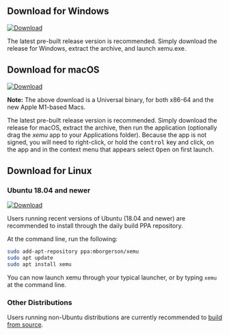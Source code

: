 ## Download for Windows

[![Download](https://img.shields.io/badge/Download-Windows-blue?logo=Windows&logoColor=white)](https://github.com/mborgerson/xemu/releases/latest/download/xemu-win-release.zip)

The latest pre-built release version is recommended. Simply download the release for Windows, extract the archive, and launch xemu.exe.

## Download for macOS

[![Download](https://img.shields.io/badge/Download-macOS-blue?logo=Apple&logoColor=white)](https://github.com/mborgerson/xemu/releases/latest/download/xemu-macos-universal-release.zip)

**Note:** The above download is a Universal binary, for both x86-64 and the new Apple M1-based Macs.

The latest pre-built release version is recommended. Simply download the release for macOS, extract the archive, then run the application (optionally drag the *xemu* app to your Applications folder). Because the app is not signed, you will need to right-click, or hold the <kbd>control</kbd> key and click, on the app and in the context menu that appears select <kbd>Open</kbd> on first launch.

## Download for Linux

### Ubuntu 18.04 and newer

[![Download](https://img.shields.io/badge/Download-Ubuntu%20PPA-orange?logo=ubuntu&logoColor=white)](https://launchpad.net/~mborgerson/+archive/ubuntu/xemu)

Users running recent versions of Ubuntu (18.04 and newer) are recommended to install through the daily build PPA repository.

At the command line, run the following:

```bash
sudo add-apt-repository ppa:mborgerson/xemu
sudo apt update
sudo apt install xemu
```

You can now launch xemu through your typical launcher, or by typing `xemu` at the command line.

### Other Distributions

Users running non-Ubuntu distributions are currently recommended to [build from source](building-from-source.md#linux).
